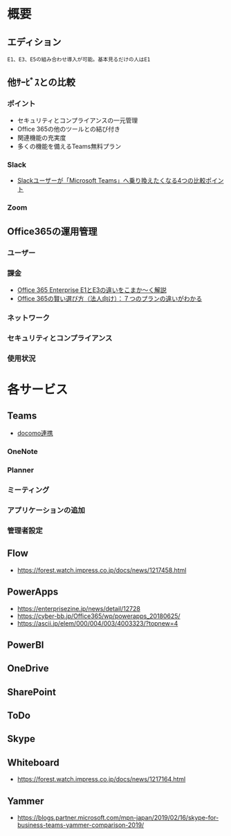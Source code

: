 # 概要
## エディション
    E1、E3、E5の組み合わせ導入が可能。基本見るだけの人はE1

## 他ｻｰﾋﾞｽとの比較
### ポイント
* セキュリティとコンプライアンスの一元管理
* Office 365の他のツールとの結び付き
* 関連機能の充実度
* 多くの機能を備えるTeams無料プラン
### Slack
* [Slackユーザーが「Microsoft Teams」へ乗り換えたくなる4つの比較ポイント](https://techtarget.itmedia.co.jp/tt/news/1904/05/news07.html)
### Zoom

## Office365の運用管理
### ユーザー
### 課金
* [Office 365 Enterprise E1とE3の違いをこまか～く解説](https://www.biz2cloud.com/blog/different-point-enterprise-e3-and-e5.html#close-modal)
* [Office 365の賢い選び方（法人向け）：７つのプランの違いがわかる](https://www.biz2cloud.com/blog/wise-choice-corporate.html)
### ネットワーク
### セキュリティとコンプライアンス
### 使用状況

# 各サービス
## Teams
* [docomo連携](https://www.nttdocomo.co.jp/info/news_release/2019/10/01_01.html)
### OneNote
### Planner 
### ミーティング
### アプリケーションの追加
### 管理者設定

## Flow
* https://forest.watch.impress.co.jp/docs/news/1217458.html
## PowerApps
* https://enterprisezine.jp/news/detail/12728
* https://cyber-bb.jp/Office365/wp/powerapps_20180625/
* https://ascii.jp/elem/000/004/003/4003323/?topnew=4
## PowerBI
## OneDrive
## SharePoint
## ToDo
## Skype
## Whiteboard
* https://forest.watch.impress.co.jp/docs/news/1217164.html
## Yammer
* https://blogs.partner.microsoft.com/mpn-japan/2019/02/16/skype-for-business-teams-yammer-comparison-2019/